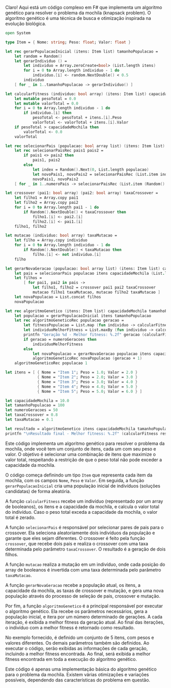 Claro! Aqui está um código complexo em F# que implementa um algoritmo genético para resolver o problema da mochila (knapsack problem). O algoritmo genético é uma técnica de busca e otimização inspirada na evolução biológica.

```fsharp
open System

type Item = { Nome: string; Peso: float; Valor: float }

let rec gerarPopulacaoInicial (itens: Item list) tamanhoPopulacao =
    let random = Random()
    let gerarIndividuo () =
        let individuo = Array.zeroCreate<bool> (List.length itens)
        for i = 0 to Array.length individuo - 1 do
            individuo.[i] <- random.NextDouble() < 0.5
        individuo
    [ for _ in 1..tamanhoPopulacao -> gerarIndividuo() ]

let calcularFitness (individuo: bool array) (itens: Item list) capacidadeMochila =
    let mutable pesoTotal = 0.0
    let mutable valorTotal = 0.0
    for i = 0 to Array.length individuo - 1 do
        if individuo.[i] then
            pesoTotal <- pesoTotal + itens.[i].Peso
            valorTotal <- valorTotal + itens.[i].Valor
    if pesoTotal > capacidadeMochila then
        valorTotal <- 0.0
    valorTotal

let rec selecionarPais (populacao: bool array list) (itens: Item list) capacidadeMochila numeroPais =
    let rec selecionarPaisRec pais1 pais2 =
        if pais1 <> pais2 then
            pais1, pais2
        else
            let index = Random().Next(0, List.length populacao)
            let novoPais1, novoPais2 = selecionarPaisRec (List.item index populacao) (List.item index populacao)
            novoPais1, novoPais2
    [ for _ in 1..numeroPais -> selecionarPaisRec (List.item (Random().Next(0, List.length populacao)) populacao) (List.item (Random().Next(0, List.length populacao)) populacao) ]

let crossover (pai1: bool array) (pai2: bool array) taxaCrossover =
    let filho1 = Array.copy pai1
    let filho2 = Array.copy pai2
    for i = 0 to Array.length pai1 - 1 do
        if Random().NextDouble() < taxaCrossover then
            filho1.[i] <- pai2.[i]
            filho2.[i] <- pai1.[i]
    filho1, filho2

let mutacao (individuo: bool array) taxaMutacao =
    let filho = Array.copy individuo
    for i = 0 to Array.length individuo - 1 do
        if Random().NextDouble() < taxaMutacao then
            filho.[i] <- not individuo.[i]
    filho

let gerarNovaGeracao (populacao: bool array list) (itens: Item list) capacidadeMochila taxaCrossover taxaMutacao =
    let pais = selecionarPais populacao itens capacidadeMochila (List.length populacao / 2)
    let filhos =
        [ for pai1, pai2 in pais ->
            let filho1, filho2 = crossover pai1 pai2 taxaCrossover
            mutacao filho1 taxaMutacao, mutacao filho2 taxaMutacao ]
    let novaPopulacao = List.concat filhos
    novaPopulacao

let rec algoritmoGenetico (itens: Item list) capacidadeMochila tamanhoPopulacao numeroGeracoes taxaCrossover taxaMutacao =
    let populacao = gerarPopulacaoInicial itens tamanhoPopulacao
    let rec algoritmoGeneticoRec populacao geracao =
        let fitnessPopulacao = List.map (fun individuo -> calcularFitness individuo itens capacidadeMochila) populacao
        let individuoMelhorFitness = List.maxBy (fun individuo -> calcularFitness individuo itens capacidadeMochila) populacao
        printfn "Geração %d - Melhor fitness: %.2f" geracao (calcularFitness individuoMelhorFitness itens capacidadeMochila)
        if geracao = numeroGeracoes then
            individuoMelhorFitness
        else
            let novaPopulacao = gerarNovaGeracao populacao itens capacidadeMochila taxaCrossover taxaMutacao
            algoritmoGeneticoRec novaPopulacao (geracao + 1)
    algoritmoGeneticoRec populacao 1

let itens = [ { Nome = "Item 1"; Peso = 1.0; Valor = 2.0 }
              { Nome = "Item 2"; Peso = 2.0; Valor = 3.0 }
              { Nome = "Item 3"; Peso = 3.0; Valor = 4.0 }
              { Nome = "Item 4"; Peso = 4.0; Valor = 5.0 }
              { Nome = "Item 5"; Peso = 5.0; Valor = 6.0 } ]

let capacidadeMochila = 10.0
let tamanhoPopulacao = 100
let numeroGeracoes = 50
let taxaCrossover = 0.8
let taxaMutacao = 0.1

let resultado = algoritmoGenetico itens capacidadeMochila tamanhoPopulacao numeroGeracoes taxaCrossover taxaMutacao
printfn "\nResultado final - Melhor fitness: %.2f" (calcularFitness resultado itens capacidadeMochila)
```

Este código implementa um algoritmo genético para resolver o problema da mochila, onde você tem um conjunto de itens, cada um com seu peso e valor. O objetivo é selecionar uma combinação de itens que maximize o valor total, respeitando a restrição de que o peso total não pode exceder a capacidade da mochila.

O código começa definindo um tipo `Item` que representa cada item da mochila, com os campos `Nome`, `Peso` e `Valor`. Em seguida, a função `gerarPopulacaoInicial` cria uma população inicial de indivíduos (soluções candidatas) de forma aleatória.

A função `calcularFitness` recebe um indivíduo (representado por um array de booleanos), os itens e a capacidade da mochila, e calcula o valor total do indivíduo. Caso o peso total exceda a capacidade da mochila, o valor total é zerado.

A função `selecionarPais` é responsável por selecionar pares de pais para o crossover. Ela seleciona aleatoriamente dois indivíduos da população e garante que eles sejam diferentes. O crossover é feito pela função `crossover`, que recebe dois pais e realiza o crossover com uma taxa determinada pelo parâmetro `taxaCrossover`. O resultado é a geração de dois filhos.

A função `mutacao` realiza a mutação em um indivíduo, onde cada posição do array de booleanos é invertida com uma taxa determinada pelo parâmetro `taxaMutacao`.

A função `gerarNovaGeracao` recebe a população atual, os itens, a capacidade da mochila, as taxas de crossover e mutação, e gera uma nova população através do processo de seleção de pais, crossover e mutação.

Por fim, a função `algoritmoGenetico` é a principal responsável por executar o algoritmo genético. Ela recebe os parâmetros necessários, gera a população inicial, e itera por um número determinado de gerações. A cada iteração, é exibida a melhor fitness da geração atual. Ao final das iterações, o indivíduo com a melhor fitness é retornado como resultado.

No exemplo fornecido, é definido um conjunto de 5 itens, com pesos e valores diferentes. Os demais parâmetros também são definidos. Ao executar o código, serão exibidas as informações de cada geração, incluindo a melhor fitness encontrada. Ao final, será exibida a melhor fitness encontrada em toda a execução do algoritmo genético.

Este código é apenas uma implementação básica do algoritmo genético para o problema da mochila. Existem várias otimizações e variações possíveis, dependendo das características do problema em questão.